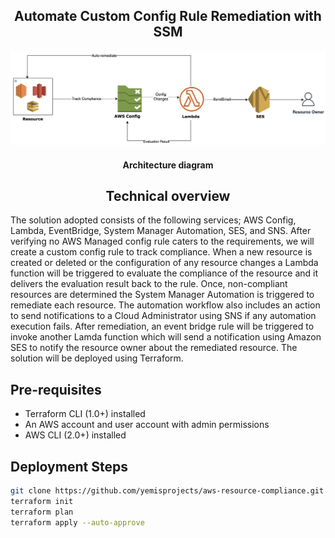 <h2 align="center">Automate Custom Config Rule Remediation with SSM</h2>

![Solution](https://github.com/yemisprojects/aws-resource-compliance/blob/main/images/soln_architecture.png)
<h4 align="center">Architecture diagram</h4>

<h2 align="center">Technical overview</h2>

The solution adopted consists of the following services; AWS Config, Lambda, EventBridge, System Manager Automation, SES, and SNS. After verifying no AWS Managed config rule caters to the requirements, we will create a custom config rule to track compliance. When a new resource is created or deleted or the configuration of any resource changes a Lambda function will be triggered to evaluate the compliance of the resource and it delivers the evaluation result back to the rule. Once, non-compliant resources are determined the System Manager Automation is triggered to remediate each resource. The automation workflow also includes an action to send notifications to a Cloud Administrator using SNS if any automation execution fails. After remediation, an event bridge rule will be triggered to invoke another Lamda function which will send a notification using Amazon SES to notify the resource owner about the remediated resource. The solution will be deployed using Terraform.

## Pre-requisites
- Terraform CLI (1.0+) installed
- An AWS account and user account with admin permissions
- AWS CLI (2.0+) installed

## Deployment Steps

```bash
git clone https://github.com/yemisprojects/aws-resource-compliance.git && cd aws-resource-compliance
terraform init
terraform plan 
terraform apply --auto-approve 
```